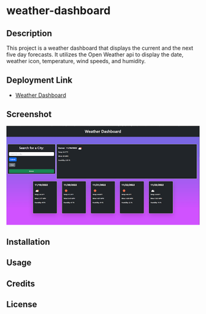 # weather-dashboard

## Description

This project is a weather dashboard that displays the current and the next five day forecasts. It utilizes the Open Weather api to display the date, weather icon, temperature, wind speeds, and humidity.

## Deployment Link

- [Weather Dashboard](https://t3mpz.github.io/weather-dashboard/)

## Screenshot

![Weather Dashboard](./assets/images/weather-dashboard.png)

## Installation

## Usage

## Credits

## License
